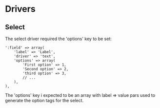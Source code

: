 # Drivers

## Select

The select driver required the 'options' key to be set:

	':field' => array(
		'label' => 'Label',
		'driver' => 'text',
		'options' => array(
			'First option' => 1,
			'Second option' => 2,
			'third option' => 3,
			// ...
		),
	),
	
The 'options' key i expected to be an array with label => value pars used to generate the option tags for the select.